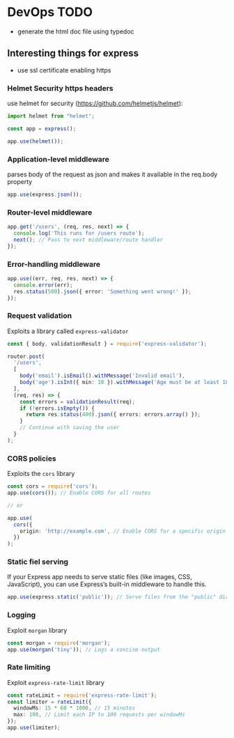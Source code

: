 # DevOps TODO

- generate the html doc file using typedoc

## Interesting things for express

- use ssl certificate enabling https

### Helmet Security https headers

use helmet for security (<https://github.com/helmetjs/helmet>):

```js
import helmet from "helmet";

const app = express();

app.use(helmet());
```

### Application-level middleware

parses body of the request as json and makes it available in the req.body property

```typescript
app.use(express.json());
```

### Router-level middleware

```typescript
app.get('/users', (req, res, next) => {
  console.log('This runs for /users route');
  next(); // Pass to next middleware/route handler
});
```

### Error-handling middleware

```typescript
app.use((err, req, res, next) => {
  console.error(err);
  res.status(500).json({ error: 'Something went wrong!' });
});
```

### Request validation

Exploits a library called `express-validator`

```typescript
const { body, validationResult } = require('express-validator');

router.post(
  '/users',
  [
    body('email').isEmail().withMessage('Invalid email'),
    body('age').isInt({ min: 18 }).withMessage('Age must be at least 18'),
  ],
  (req, res) => {
    const errors = validationResult(req);
    if (!errors.isEmpty()) {
      return res.status(400).json({ errors: errors.array() });
    }
    // Continue with saving the user
  }
);
```

### CORS policies

Exploits the `cors` library

```typescript
const cors = require('cors');
app.use(cors()); // Enable CORS for all routes

// or

app.use(
  cors({
    origin: 'http://example.com', // Enable CORS for a specific origin
  })
);
```

### Static fiel serving

If your Express app needs to serve static files (like images, CSS, JavaScript), you can use Express’s built-in middleware to handle this.

```typescript
app.use(express.static('public')); // Serve files from the "public" directory
```

### Logging

Exploit `morgan` library

```typescript
const morgan = require('morgan');
app.use(morgan('tiny')); // Logs a concise output
```

### Rate limiting

Exploit `express-rate-limit` library

```typescript
const rateLimit = require('express-rate-limit');
const limiter = rateLimit({
  windowMs: 15 * 60 * 1000, // 15 minutes
  max: 100, // Limit each IP to 100 requests per windowMs
});
app.use(limiter);
```
